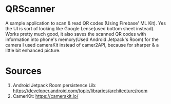 # QRScanner
A sample application to scan &amp; read QR codes (Using Firebase' ML Kit). Yes the UI is sort of looking like Google Lense(used bottom 
sheet instead). Works pretty much good, it also saves the scanned QR codes with information into phone's memory(Used Android Jetpack's Room)
for the camera I used cameraKit instead of camer2API, because for sharper & a little bit enhanced picture.

# Sources
1. Android Jetpack Room persistence Lib: https://developer.android.com/topic/libraries/architecture/room
2. CamerKit: https://camerakit.io/
